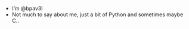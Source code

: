 - I’m @bpav3l
- Not much to say about me, just a bit of Python and sometimes maybe C..  

<!---
bpav3l/bpav3l is a ✨ special ✨ repository because its `README.md` (this file) appears on your GitHub profile.
You can click the Preview link to take a look at your changes.
--->
